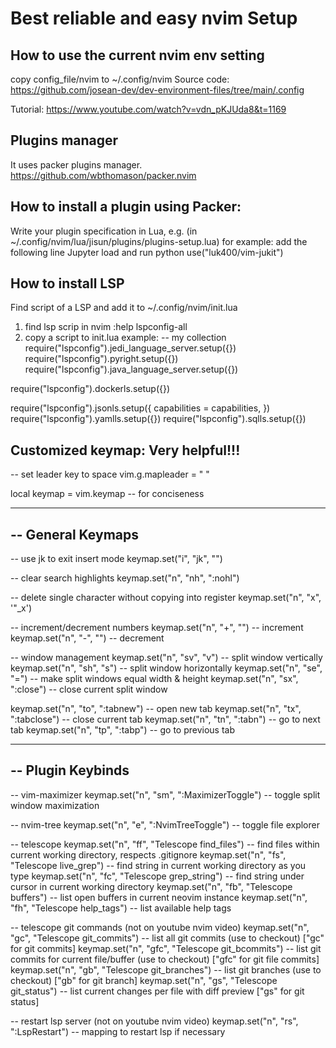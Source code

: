 # Best reliable and easy nvim Setup
## How to use the current nvim env setting 
copy config_file/nvim to ~/.config/nvim
Source code:
https://github.com/josean-dev/dev-environment-files/tree/main/.config

Tutorial:
https://www.youtube.com/watch?v=vdn_pKJUda8&t=1169

## Plugins manager
It uses packer plugins manager. 
https://github.com/wbthomason/packer.nvim

## How to install a plugin using Packer:
Write your plugin specification in Lua, e.g. 
(in ~/.config/nvim/lua/jisun/plugins/plugins-setup.lua)
for example: add the following line
Jupyter load and run python
use("luk400/vim-jukit")

## How to install LSP
Find script of a LSP and add it to ~/.config/nvim/init.lua
1. find lsp scrip in nvim
:help lspconfig-all
2. copy a script to init.lua
example:
-- my collection
require("lspconfig").jedi_language_server.setup({})
require("lspconfig").pyright.setup({})
require("lspconfig").java_language_server.setup({})

require("lspconfig").dockerls.setup({})

require("lspconfig").jsonls.setup({
	capabilities = capabilities,
})
require("lspconfig").yamlls.setup({})
require("lspconfig").sqlls.setup({})

## Customized keymap: Very helpful!!! 
-- set leader key to space
vim.g.mapleader = " "


local keymap = vim.keymap -- for conciseness

---------------------   
-- General Keymaps
---------------------

-- use jk to exit insert mode
keymap.set("i", "jk", "<ESC>")

-- clear search highlights
keymap.set("n", "<leader>nh", ":nohl<CR>")

-- delete single character without copying into register
keymap.set("n", "x", '"_x')

-- increment/decrement numbers
keymap.set("n", "<leader>+", "<C-a>") -- increment
keymap.set("n", "<leader>-", "<C-x>") -- decrement

-- window management
keymap.set("n", "<leader>sv", "<C-w>v") -- split window vertically
keymap.set("n", "<leader>sh", "<C-w>s") -- split window horizontally
keymap.set("n", "<leader>se", "<C-w>=") -- make split windows equal width & height
keymap.set("n", "<leader>sx", ":close<CR>") -- close current split window

keymap.set("n", "<leader>to", ":tabnew<CR>") -- open new tab
keymap.set("n", "<leader>tx", ":tabclose<CR>") -- close current tab
keymap.set("n", "<leader>tn", ":tabn<CR>") --  go to next tab
keymap.set("n", "<leader>tp", ":tabp<CR>") --  go to previous tab

----------------------
-- Plugin Keybinds
----------------------

-- vim-maximizer
keymap.set("n", "<leader>sm", ":MaximizerToggle<CR>") -- toggle split window maximization

-- nvim-tree
keymap.set("n", "<leader>e", ":NvimTreeToggle<CR>") -- toggle file explorer

-- telescope
keymap.set("n", "<leader>ff", "<cmd>Telescope find_files<cr>") -- find files within current working directory, respects .gitignore
keymap.set("n", "<leader>fs", "<cmd>Telescope live_grep<cr>") -- find string in current working directory as you type
keymap.set("n", "<leader>fc", "<cmd>Telescope grep_string<cr>") -- find string under cursor in current working directory
keymap.set("n", "<leader>fb", "<cmd>Telescope buffers<cr>") -- list open buffers in current neovim instance
keymap.set("n", "<leader>fh", "<cmd>Telescope help_tags<cr>") -- list available help tags

-- telescope git commands (not on youtube nvim video)
keymap.set("n", "<leader>gc", "<cmd>Telescope git_commits<cr>") -- list all git commits (use <cr> to checkout) ["gc" for git commits]
keymap.set("n", "<leader>gfc", "<cmd>Telescope git_bcommits<cr>") -- list git commits for current file/buffer (use <cr> to checkout) ["gfc" for git file commits]
keymap.set("n", "<leader>gb", "<cmd>Telescope git_branches<cr>") -- list git branches (use <cr> to checkout) ["gb" for git branch]
keymap.set("n", "<leader>gs", "<cmd>Telescope git_status<cr>") -- list current changes per file with diff preview ["gs" for git status]

-- restart lsp server (not on youtube nvim video)
keymap.set("n", "<leader>rs", ":LspRestart<CR>") -- mapping to restart lsp if necessary

